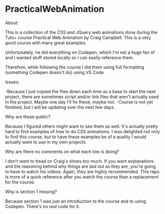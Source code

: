 # PracticalWebAnimation

About:

This is a collection of the CSS and JQuery web animations done during the Tuts+ course Practical Web Animation by Craig Campbell. This is a very good course with many great examples. 

Unfortunately, he did everything on Codepen, which I'm not a huge fan of and I wanted stuff stored locally so I can easily reference them.

Therefore, while following the course I did them using full formatting (something Codepen doesn't do) using VS Code.

Issues:

-Because I just copied the files down each time as a base to start the next project, there are sometimes script and/or link files that aren't actually used in the project. Maybe one day I'll fix these, maybe not.
-Course is not yet finished, but I will be updating over the next few days.

Why are these public? 

Because I figured others might want to see them as well. It's actually pretty hard to find examples of how to do CSS animations. I was delighted not only to find this course, but to have these examples be of a quality I would actually want to use in my own projects. 

Why are there no comments on what each line is doing?

I don't want to tread on Craig's shoes too much. If you want explanations and the reasoning behind why things are laid out as they are, you're going to have to watch his videos. Again, they are highly recommended. This repo is more of a quick reference after you watch the course than a replacement for the course. 

Why is section 1 missing?

Because section 1 was just an introduction to the course and to using Codepen. There's no real code for it.
